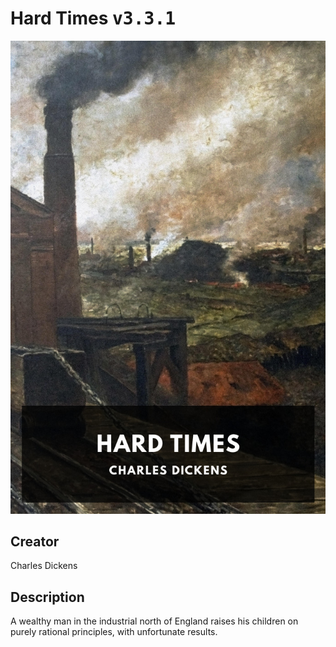 
# Hard Times <kbd>v3.3.1</kbd>

<center>
  <img src="./cover-1024.jpg"/>
</center>

## Creator
Charles Dickens

## Description
A wealthy man in the industrial north of England raises his children on purely rational principles, with unfortunate results.
